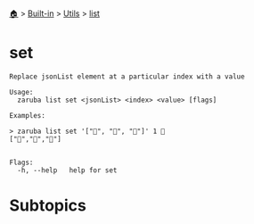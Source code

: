 <!--startTocHeader-->
[🏠](../../../README.md) > [Built-in](../../README.md) > [Utils](../README.md) > [list](README.md)
# set
<!--endTocHeader-->

```
Replace jsonList element at a particular index with a value

Usage:
  zaruba list set <jsonList> <index> <value> [flags]

Examples:

> zaruba list set '["🍊", "🍓", "🍇"]' 1 🍕
["🍊","🍕","🍇"]


Flags:
  -h, --help   help for set

```

# Subtopics
<!--startTocSubtopic-->
<!--endTocSubtopic-->